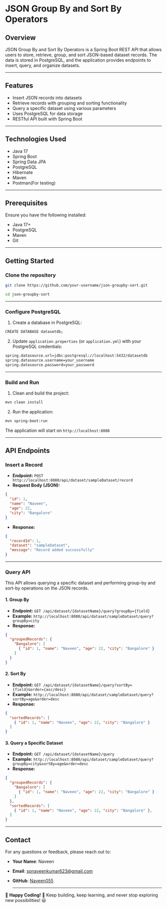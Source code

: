 # JSON Group By and Sort By Operators

## Overview
JSON Group By and Sort By Operators is a Spring Boot REST API that allows users to store, retrieve, group, and sort JSON-based dataset records. The data is stored in PostgreSQL, and the application provides endpoints to insert, query, and organize datasets.

---

## Features
- Insert JSON records into datasets
- Retrieve records with grouping and sorting functionality
- Query a specific dataset using various parameters
- Uses PostgreSQL for data storage
- RESTful API built with Spring Boot

---

## Technologies Used
- Java 17
- Spring Boot
- Spring Data JPA
- PostgreSQL
- Hibernate
- Maven
- Postman(For testing)

---

## Prerequisites
Ensure you have the following installed:
- Java 17+
- PostgreSQL
- Maven
- Git

---

## Getting Started

### Clone the repository
```bash
git clone https://github.com/your-username/json-groupby-sort.git
```
```bash
cd json-groupby-sort
```

---

### Configure PostgreSQL
1. Create a database in PostgreSQL:
```bash
CREATE DATABASE datasetdb;
```
2. Update `application.properties` (or `application.yml`) with your PostgreSQL credentials:
```bash
spring.datasource.url=jdbc:postgresql://localhost:5432/datasetdb
spring.datasource.username=your_username
spring.datasource.password=your_password
```

---

### Build and Run
1. Clean and build the project:
```bash
mvn clean install
```
2. Run the application:
```bash
mvn spring-boot:run
```
The application will start on `http://localhost:8080`

---

## API Endpoints

### Insert a Record
- **Endpoint:** `POST http://localhost:8080/api/dataset/sampleDataset/record`
- **Request Body (JSON):**
```json
{
  "id": 1,
  "name": "Naveen",
  "age": 22,
  "city": "Bangalore"
}
```
- **Response:**
```json
{
  "recordId": 1,
  "dataset": "sampleDataset",
  "message": "Record added successfully"
}
```

---

### Query API
This API allows querying a specific dataset and performing group-by and sort-by operations on the JSON records.

#### 1. Group By
- **Endpoint:** `GET /api/dataset/{datasetName}/query?groupBy={field}`
- **Example:** `http://localhost:8080/api/dataset/sampleDataset/query?groupBy=city`
- **Response:**
```json
{
  "groupedRecords": {
    "Bangalore": [
      { "id": 1, "name": "Naveen", "age": 22, "city": "Bangalore" }
    ]
  }
}
```

#### 2. Sort By
- **Endpoint:** `GET /api/dataset/{datasetName}/query?sortBy={field}&order={asc/desc}`
- **Example:** `http://localhost:8080/api/dataset/sampleDataset/query?sortBy=age&order=desc`
- **Response:**
```json
{
  "sortedRecords": [
    { "id": 1, "name": "Naveen", "age": 22, "city": "Bangalore" }
  ]
}
```

#### 3. Query a Specific Dataset
- **Endpoint:** `GET /api/dataset/{datasetName}/query`
- **Example:** `http://localhost:8080/api/dataset/sampleDataset/query?groupBy=city&sortBy=age&order=desc`
- **Response:**
```json
{
  "groupedRecords": {
    "Bangalore": [
      { "id": 1, "name": "Naveen", "age": 22, "city": "Bangalore" }
    ]
  },
  "sortedRecords": [
    { "id": 1, "name": "Naveen", "age": 22, "city": "Bangalore" },
  ]
}
```

---

## Contact
For any questions or feedback, please reach out to:

- **Your Name**: Naveen  
- **Email**: [spnaveenkumar623@gmail.com](mailto:spnaveenkumar623@gmail.com)  
- **GitHub**: [Naveen055](https://github.com/Naveen055)

  ---
  
🚀 **Happy Coding!** 🎉 Keep building, keep learning, and never stop exploring new possibilities! 😃
